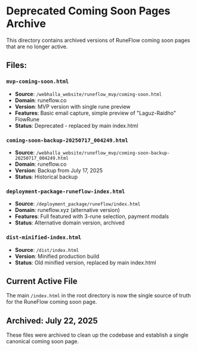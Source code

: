 # Deprecated Coming Soon Pages Archive

This directory contains archived versions of RuneFlow coming soon pages that are no longer active.

## Files:

### `mvp-coming-soon.html`
- **Source**: `/webhalla_website/runeflow_mvp/coming-soon.html`
- **Domain**: runeflow.co
- **Version**: MVP version with single rune preview
- **Features**: Basic email capture, simple preview of "Laguz-Raidho" FlowRune
- **Status**: Deprecated - replaced by main index.html

### `coming-soon-backup-20250717_004249.html`
- **Source**: `/webhalla_website/runeflow_mvp/coming-soon-backup-20250717_004249.html`
- **Domain**: runeflow.co
- **Version**: Backup from July 17, 2025
- **Status**: Historical backup

### `deployment-package-runeflow-index.html`
- **Source**: `/deployment_package/runeflow/index.html`
- **Domain**: runeflow.xyz (alternative version)
- **Features**: Full featured with 3-rune selection, payment modals
- **Status**: Alternative domain version, archived

### `dist-minified-index.html`
- **Source**: `/dist/index.html`
- **Version**: Minified production build
- **Status**: Old minified version, replaced by main index.html

## Current Active File
The main `/index.html` in the root directory is now the single source of truth for the RuneFlow coming soon page.

## Archived: July 22, 2025
These files were archived to clean up the codebase and establish a single canonical coming soon page.
